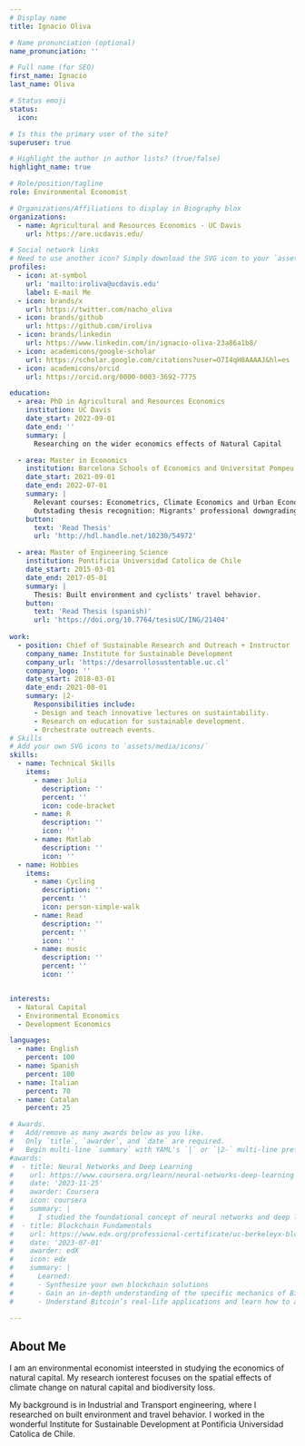 ```yaml
---
# Display name
title: Ignacio Oliva

# Name pronunciation (optional)
name_pronunciation: ''

# Full name (for SEO)
first_name: Ignacio
last_name: Oliva

# Status emoji
status:
  icon: 

# Is this the primary user of the site?
superuser: true

# Highlight the author in author lists? (true/false)
highlight_name: true

# Role/position/tagline
role: Environmental Economist

# Organizations/Affiliations to display in Biography blox
organizations:
  - name: Agricultural and Resources Economics - UC Davis
    url: https://are.ucdavis.edu/

# Social network links
# Need to use another icon? Simply download the SVG icon to your `assets/media/icons/` folder.
profiles:
  - icon: at-symbol
    url: 'mailto:iroliva@ucdavis.edu'
    label: E-mail Me
  - icon: brands/x
    url: https://twitter.com/nacho_oliva
  - icon: brands/github
    url: https://github.com/iroliva
  - icon: brands/linkedin
    url: https://www.linkedin.com/in/ignacio-oliva-23a86a1b8/
  - icon: academicons/google-scholar
    url: https://scholar.google.com/citations?user=O7I4qH8AAAAJ&hl=es
  - icon: academicons/orcid
    url: https://orcid.org/0000-0003-3692-7775

education:
  - area: PhD in Agricultural and Resources Economics
    institution: UC Davis
    date_start: 2022-09-01
    date_end: ''
    summary: |
      Researching on the wider economics effects of Natural Capital

  - area: Master in Economics
    institution: Barcelona Schools of Economics and Universitat Pompeu Fabra
    date_start: 2021-09-01
    date_end: 2022-07-01
    summary: |
      Relevant courses: Econometrics, Climate Economics and Urban Economics.
      Outstading thesis recognition: Migrants' professional downgrading in Chile.
    button:
      text: 'Read Thesis'
      url: 'http://hdl.handle.net/10230/54972'

  - area: Master of Engineering Science
    institution: Pontificia Universidad Catolica de Chile
    date_start: 2015-03-01
    date_end: 2017-05-01
    summary: |
      Thesis: Built environment and cyclists' travel behavior.
    button:
      text: 'Read Thesis (spanish)'
      url: 'https://doi.org/10.7764/tesisUC/ING/21404'
  
work:
  - position: Chief of Sustainable Research and Outreach + Instructor 
    company_name: Institute for Sustainable Development
    company_url: 'https://desarrollosustentable.uc.cl'
    company_logo: ''
    date_start: 2018-03-01
    date_end: 2021-08-01
    summary: |2-
      Responsibilities include:
      - Design and teach innovative lectures on sustaintability.
      - Research on education for sustainable development.
      - Orchestrate outreach events.
# Skills
# Add your own SVG icons to `assets/media/icons/`
skills:
  - name: Technical Skills
    items:
      - name: Julia
        description: ''
        percent: ''
        icon: code-bracket
      - name: R
        description: ''
        icon: ''
      - name: Matlab
        description: ''
        icon: ''
  - name: Hobbies
    items:
      - name: Cycling
        description: ''
        percent: ''
        icon: person-simple-walk
      - name: Read
        description: ''
        percent: ''
        icon: ''
      - name: music
        description: ''
        percent: ''
        icon: ''


interests:
  - Natural Capital
  - Environmental Economics
  - Development Economics

languages:
  - name: English
    percent: 100
  - name: Spanish
    percent: 100
  - name: Italian
    percent: 70
  - name: Catalan
    percent: 25

# Awards.
#   Add/remove as many awards below as you like.
#   Only `title`, `awarder`, and `date` are required.
#   Begin multi-line `summary` with YAML's `|` or `|2-` multi-line prefix and indent 2 spaces below.
#awards:
#  - title: Neural Networks and Deep Learning
#    url: https://www.coursera.org/learn/neural-networks-deep-learning
#    date: '2023-11-25'
#    awarder: Coursera
#    icon: coursera
#    summary: |
#      I studied the foundational concept of neural networks and deep learning. By the end, I was familiar with the significant technological trends driving the rise of deep learning; build, train, and apply fully connected deep neural networks; implement efficient (vectorized) neural networks; identify key parameters in a neural network’s architecture; and apply deep learning to your own applications.
#  - title: Blockchain Fundamentals
#    url: https://www.edx.org/professional-certificate/uc-berkeleyx-blockchain-fundamentals
#    date: '2023-07-01'
#    awarder: edX
#    icon: edx
#    summary: |
#      Learned:
#      - Synthesize your own blockchain solutions
#      - Gain an in-depth understanding of the specific mechanics of Bitcoin
#      - Understand Bitcoin’s real-life applications and learn how to attack and destroy Bitcoin, Ethereum, smart contracts and Dapps, and alternatives to Bitcoin’s Proof-of-Work consensus algorithm

---
```


## About Me

I am an environmental economist inteersted in studying the economics of natural capital. My research ionterest focuses on the spatial effects of climate change on natural capital and biodiversity loss.

My background is in Industrial and Transport engineering, where I researched on built environment and travel behavior. I worked in the wonderful Institute for Sustainable Development at Pontificia Universidad Catolica de Chile.
